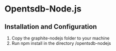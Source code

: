 # Opentsdb-Node.js

## Installation and Configuration
1. Copy the graphite-nodejs folder to your machine
2. Run npm install in the directory /opentsdb-nodejs
